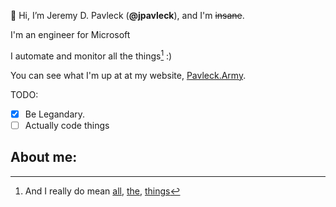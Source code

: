 👋 Hi, I’m Jeremy D. Pavleck  (**@jpavleck**), and I'm ~~insane~~.

I'm an engineer for Microsoft

I automate and monitor all the things[^1] :)

You can see what I'm up at at my website, [Pavleck.Army](http://www.pavleck.army).

TODO:

- [x] Be Legandary.
- [ ] Actually code things

## About me:




[^1]: And I really do mean [all](http://null), [the](http://www.www.com), [things](http://www.j.com)


<!---
jpavleck/jpavleck is a ✨ special ✨ repository because its `README.md` (this file) appears on your GitHub profile.
You can click the Preview link to take a look at your changes.
--->
